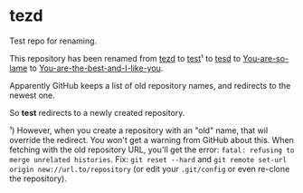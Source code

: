 # tezd
Test repo for renaming.

This repository has been renamed
from [tezd](https://github.com/doekman/tezd)
  to [test](https://github.com/doekman/test)¹
  to [tesd](https://github.com/doekman/tesd)
  to [You-are-so-lame](https://github.com/doekman/You-are-so-lame)
  to [You-are-the-best-and-I-like-you](https://github.com/doekman/You-are-the-best-and-I-like-you).

Apparently GitHub keeps a list of old repository names, and redirects to the newest one.

So **test** redirects to a newly created repository.

¹) However, when you create a repository with an "old" name, that wil override the redirect. You won't get a warning from GitHub about this. When fetching with the old repository URL, you'll get the error: `fatal: refusing to merge unrelated histories`. Fix: `git reset --hard` and `git remote set-url origin new://url.to/repository` (or edit your `.git/config` or even re-clone the repository).
